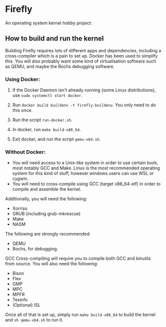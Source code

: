 # Firefly

An operating system kernel hobby project.

## How to build and run the kernel

Building Firefly requires lots of different apps and dependencies, including a cross-compiler which is a pain to set up. Docker has been used to simplify this. You will also probably want some kind of virtualisation software such as QEMU, and maybe the Bochs debugging software.

### Using Docker:

1. If the Docker Daemon isn't already running (some Linux distributions), use `sudo systemctl start docker`.

2. Run `docker build buildenv -t firefly-buildenv`. You only need to do this once.

3. Run the script `run-docker.sh`.

4. In docker, run `make build-x86_64`.

5. Exit docker, and run the script `qemu-x64.sh`.

### Without Docker:

- You will need access to a Unix-like system in order to use certain tools, most notably GCC and Make. Linux is the most recommended operating system for this kind of stuff, however windows users can use WSL or cygwin.
- You will need to cross-compile using GCC (target x86_64-elf) in order to compile and assemble the kernel.

Additionally, you will need the following:
- Xorriso
- GRUB (including grub-mkrescue)
- Make
- NASM

The following are strongly recommended:
- QEMU
- Bochs, for debugging.

GCC Cross-compiling will require you to compile both GCC and binutils from source. You will also need the following:
- Bison
- Flex
- GMP
- MPC
- MPFR
- Texinfo
- (Optional) ISL

Once all of that is set up, simply run `make build-x86_64` to build the kernel and `sh qemu-x64.sh` to run it.